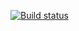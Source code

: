 [![Build status](https://ci.appveyor.com/api/projects/status/6hr96bd0v4ocijvp/branch/main?svg=true)](https://ci.appveyor.com/project/Veronika-ui/aqapatterns1/branch/main)

